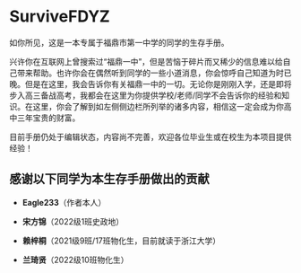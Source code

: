 # SurviveFDYZ

如你所见，这是一本专属于福鼎市第一中学的同学的生存手册。

兴许你在互联网上曾搜索过“福鼎一中”，但是苦恼于碎片而又稀少的信息难以给自己带来帮助。也许你会在偶然听到同学的一些小道消息，你会惊呼自己知道为时已晚。但是在这里，我会告诉你有关福鼎一中的一切。无论你是刚刚入学，还是即将步入高三备战高考，我都会在这里为你提供学校/老师/同学不会告诉你的经验和知识。在这里，你会了解到如左侧侧边栏所列举的诸多内容，相信这一定会成为你高中三年宝贵的财富。

目前手册仍处于编辑状态，内容尚不完善，欢迎各位毕业生或在校生为本项目提供经验！

## 感谢以下同学为本生存手册做出的贡献

- **Eagle233**（作者本人）

- **宋方锦**（2022级1班史政地）

- **赖梓桐**（2021级9班/17班物化生，目前就读于浙江大学）

- **兰琦贤**（2022级10班物化生）